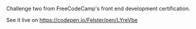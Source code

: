 Challenge two from FreeCodeCamp's front end development certification.

See it live on https://codepen.io/Felster/pen/LYreVbe

